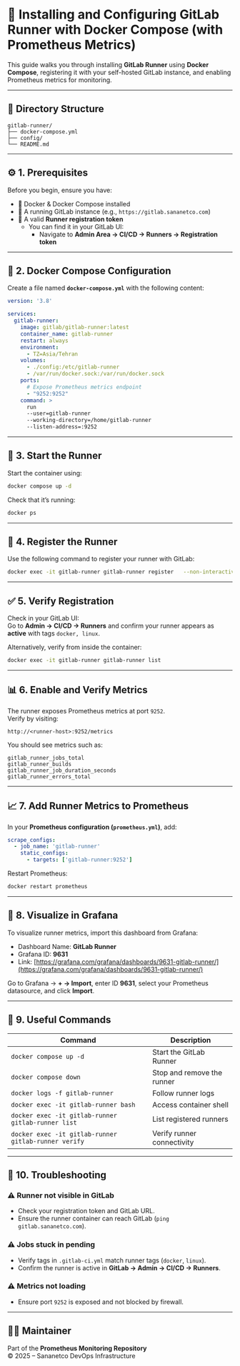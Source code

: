 # 🏃 Installing and Configuring GitLab Runner with Docker Compose (with Prometheus Metrics)

This guide walks you through installing **GitLab Runner** using **Docker Compose**, registering it with your self-hosted GitLab instance, and enabling Prometheus metrics for monitoring.

---

## 🧱 Directory Structure

```
gitlab-runner/
├── docker-compose.yml
├── config/
└── README.md
```

---

## ⚙️ 1. Prerequisites

Before you begin, ensure you have:

- 🐳 Docker & Docker Compose installed
- 🧾 A running GitLab instance (e.g., `https://gitlab.sananetco.com`)
- 🔑 A valid **Runner registration token**
  - You can find it in your GitLab UI:
    - Navigate to **Admin Area → CI/CD → Runners → Registration token**

---

## 🐳 2. Docker Compose Configuration

Create a file named **`docker-compose.yml`** with the following content:

```yaml
version: '3.8'

services:
  gitlab-runner:
    image: gitlab/gitlab-runner:latest
    container_name: gitlab-runner
    restart: always
    environment:
      - TZ=Asia/Tehran
    volumes:
      - ./config:/etc/gitlab-runner
      - /var/run/docker.sock:/var/run/docker.sock
    ports:
      # Expose Prometheus metrics endpoint
      - "9252:9252"
    command: >
      run
      --user=gitlab-runner
      --working-directory=/home/gitlab-runner
      --listen-address=:9252
```

---

## 🚀 3. Start the Runner

Start the container using:

```bash
docker compose up -d
```

Check that it’s running:

```bash
docker ps
```

---

## 🔐 4. Register the Runner

Use the following command to register your runner with GitLab:

```bash
docker exec -it gitlab-runner gitlab-runner register   --non-interactive   --url https://gitlab.sananetco.com/   --registration-token "zHitp6X7e7N23Czbzzmn"   --executor docker   --description "docker-runner"   --docker-image "alpine:latest"   --tag-list "docker,linux"   --run-untagged="true"   --locked="false"
```

---

## ✅ 5. Verify Registration

Check in your GitLab UI:  
Go to **Admin → CI/CD → Runners** and confirm your runner appears as **active** with tags `docker, linux`.

Alternatively, verify from inside the container:

```bash
docker exec -it gitlab-runner gitlab-runner list
```

---

## 📊 6. Enable and Verify Metrics

The runner exposes Prometheus metrics at port `9252`.  
Verify by visiting:

```
http://<runner-host>:9252/metrics
```

You should see metrics such as:

```
gitlab_runner_jobs_total
gitlab_runner_builds
gitlab_runner_job_duration_seconds
gitlab_runner_errors_total
```

---

## 📈 7. Add Runner Metrics to Prometheus

In your **Prometheus configuration (`prometheus.yml`)**, add:

```yaml
scrape_configs:
  - job_name: 'gitlab-runner'
    static_configs:
      - targets: ['gitlab-runner:9252']
```

Restart Prometheus:

```bash
docker restart prometheus
```

---

## 🎨 8. Visualize in Grafana

To visualize runner metrics, import this dashboard from Grafana:

- Dashboard Name: **GitLab Runner**
- Grafana ID: **9631**
- Link: [https://grafana.com/grafana/dashboards/9631-gitlab-runner/](https://grafana.com/grafana/dashboards/9631-gitlab-runner/)

Go to Grafana → **+ → Import**, enter ID **9631**, select your Prometheus datasource, and click **Import**.

---

## 🧰 9. Useful Commands

| Command | Description |
|----------|-------------|
| `docker compose up -d` | Start the GitLab Runner |
| `docker compose down` | Stop and remove the runner |
| `docker logs -f gitlab-runner` | Follow runner logs |
| `docker exec -it gitlab-runner bash` | Access container shell |
| `docker exec -it gitlab-runner gitlab-runner list` | List registered runners |
| `docker exec -it gitlab-runner gitlab-runner verify` | Verify runner connectivity |

---

## 🧠 10. Troubleshooting

### ⚠️ Runner not visible in GitLab
- Check your registration token and GitLab URL.
- Ensure the runner container can reach GitLab (`ping gitlab.sananetco.com`).

### ⚠️ Jobs stuck in pending
- Verify tags in `.gitlab-ci.yml` match runner tags (`docker`, `linux`).
- Confirm the runner is active in **GitLab → Admin → CI/CD → Runners**.

### ⚠️ Metrics not loading
- Ensure port `9252` is exposed and not blocked by firewall.

---

## 👨‍💻 Maintainer

Part of the **Prometheus Monitoring Repository**  
© 2025 – Sananetco DevOps Infrastructure
